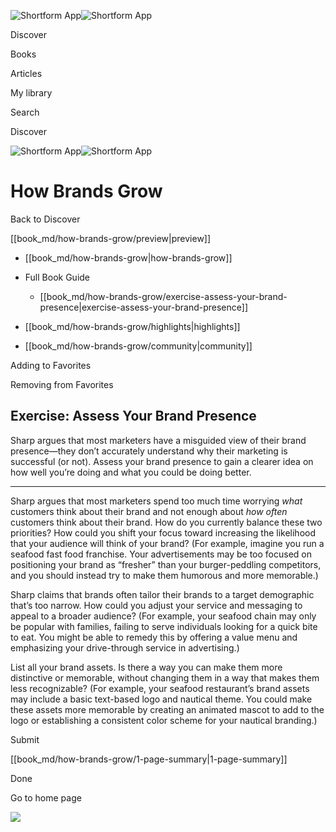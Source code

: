![Shortform App](/img/logo.36a2399e.svg)![Shortform App](/img/logo-dark.70c1b072.svg)

Discover

Books

Articles

My library

Search

Discover

![Shortform App](/img/logo.36a2399e.svg)![Shortform App](/img/logo-dark.70c1b072.svg)

# How Brands Grow

Back to Discover

[[book_md/how-brands-grow/preview|preview]]

  * [[book_md/how-brands-grow|how-brands-grow]]
  * Full Book Guide

    * [[book_md/how-brands-grow/exercise-assess-your-brand-presence|exercise-assess-your-brand-presence]]
  * [[book_md/how-brands-grow/highlights|highlights]]
  * [[book_md/how-brands-grow/community|community]]



Adding to Favorites 

Removing from Favorites 

## Exercise: Assess Your Brand Presence

Sharp argues that most marketers have a misguided view of their brand presence—they don’t accurately understand why their marketing is successful (or not). Assess your brand presence to gain a clearer idea on how well you’re doing and what you could be doing better.

* * *

Sharp argues that most marketers spend too much time worrying _what_ customers think about their brand and not enough about _how often_ customers think about their brand. How do you currently balance these two priorities? How could you shift your focus toward increasing the likelihood that your audience will think of your brand? (For example, imagine you run a seafood fast food franchise. Your advertisements may be too focused on positioning your brand as “fresher” than your burger-peddling competitors, and you should instead try to make them humorous and more memorable.)

Sharp claims that brands often tailor their brands to a target demographic that’s too narrow. How could you adjust your service and messaging to appeal to a broader audience? (For example, your seafood chain may only be popular with families, failing to serve individuals looking for a quick bite to eat. You might be able to remedy this by offering a value menu and emphasizing your drive-through service in advertising.)

List all your brand assets. Is there a way you can make them more distinctive or memorable, without changing them in a way that makes them less recognizable? (For example, your seafood restaurant’s brand assets may include a basic text-based logo and nautical theme. You could make these assets more memorable by creating an animated mascot to add to the logo or establishing a consistent color scheme for your nautical branding.)

Submit 

[[book_md/how-brands-grow/1-page-summary|1-page-summary]]

Done

Go to home page 

![](https://bat.bing.com/action/0?ti=56018282&Ver=2&mid=936c3229-1c45-40f0-ac38-a7cc6cd5b2df&sid=49fff5b0636c11eeb9c611038afc8668&vid=4a005010636c11ee80c703d4c4a7acd5&vids=0&msclkid=N&pi=0&lg=en-US&sw=800&sh=600&sc=24&nwd=1&tl=Shortform%20%7C%20How%20Brands%20Grow&p=https%3A%2F%2Fwww.shortform.com%2Fapp%2Fbook%2Fhow-brands-grow%2Fexercise-assess-your-brand-presence&r=&lt=501&evt=pageLoad&sv=1&rn=552152)
